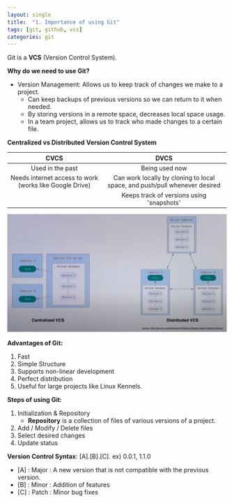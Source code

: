 ```yaml
---
layout: single
title:  "1. Importance of using Git"
tags: [git, github, vcs]
categories: git
---
```


Git is a **VCS** (Version Control System).

**Why do we need to use Git?**

- Version Management: Allows us to keep track of changes we make to a project. 
  - Can keep backups of previous versions so we can return to it when needed.
  - By storing versions in a remote space, decreases local space usage.
  - In a team project, allows us to track who made changes to a certain file.

**Centralized vs Distributed** **Version Control System**

|                          CVCS                           |                             DVCS                             |
| :-----------------------------------------------------: | :----------------------------------------------------------: |
|                    Used in the past                     |                        Being used now                        |
| Needs internet access to work (works like Google Drive) | Can work locally by cloning to local space, and push/pull whenever desired |
|                                                         |          Keeps track of versions using 'snapshots'           |

![Screenshot-2021-06-21-at-10.30.17-PM](/assets/images/Screenshot-2021-06-21-at-10.30.17-PM.png)

**Advantages of Git:**

1. Fast
2. Simple Structure
3. Supports non-linear development
4. Perfect distribution
5. Useful for large projects like Linux Kennels.

**Steps of using Git:**

1. Initialization & Repository
   - **Repository** is a collection of files of various versions of a project.
2. Add / Modify / Delete files
3. Select desired changes
4. Update status

**Version Control Syntax**: [A].[B].[C].
ex) 0.0.1, 1.1.0

- [A] : Major : A new version that is not compatible with the previous version.
- [B] : Minor : Addition of features
- [C] : Patch : Minor bug fixes 

